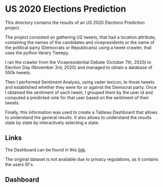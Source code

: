 # US 2020 Elections Prediction

This directory contains the results of an US 2020 Elections Prediction project. 

The project consisted on gathering US tweets, that had a location attribute, containing the names of the candidates and vicepresidents or the name of the political party (Democrats or Republicans)
using a tweet crawler, that uses the python library Tweepy. 

I ran the crawler from the Vicepresidential Debate (October 7th, 2020) to Election Day (November 3rd, 2020) and managed to obtain a database of 550k tweets.  

Then I performed Sentiment Analysis, using vader lexicon, to those tweets and established whether they were for or against the Democrat party. Once I obtained the sentiment of each tweet, 
I grouped them by the user id and computed a predicted vote for that user based on the sentiment of their tweets.

Finally, this information was used to create a Tableau Dashboard that allows to understand the general results. It also allows to understand the results state by state by 
interactively selecting a state.

## Links

The Dashboard can be found in this [link](https://public.tableau.com/views/FinalProjectVisual_16078026360090/US2020ElectionResultsPrediction?:language=es&:display_count=y&publish=yes&:origin=viz_share_link).

The original dataset is not available due to privacy regulations, as it contains the users ID's.

## Dashboard 
